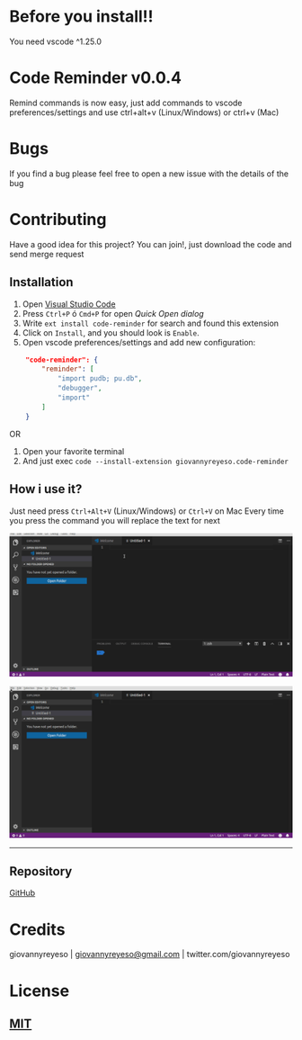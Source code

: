# Before you install!! 
You need vscode ^1.25.0

# Code Reminder v0.0.4

Remind commands is now easy, just add commands to vscode preferences/settings and use ctrl+alt+v (Linux/Windows) or ctrl+v (Mac)

# Bugs

If you find a bug please feel free to open a new issue with the details of the bug

# Contributing

Have a good idea for this project? You can join!, just download the code and send merge request

## Installation

1. Open [Visual Studio Code](https://code.visualstudio.com/)
2. Press `Ctrl+P` ó `Cmd+P` for open _Quick Open dialog_
3. Write `ext install code-reminder` for search and found this extension
4. Click on `Install`, and you should look is `Enable`.
5. Open vscode preferences/settings and add new configuration:
```json
    "code-reminder": {
        "reminder": [
            "import pudb; pu.db",
            "debugger",
            "import"
        ]
    }
```
OR

1. Open your favorite terminal
2. And just exec `code --install-extension giovannyreyeso.code-reminder`

## How i use it?
Just need press `Ctrl+Alt+V` (Linux/Windows) or `Ctrl+V` on Mac
Every time you press the command you will replace the text for next

![imagen001](https://github.com/giovannyreyeso/code-reminder/raw/master/images/imagen001.gif)

![imagen002](https://github.com/giovannyreyeso/code-reminder/raw/master/images/imagen002.gif)



-----------------------------------------------------------------------------------------------------------

## Repository

[GitHub](https://github.com/giovannyreyeso/code-reminder)

# Credits

giovannyreyeso | giovannyreyeso@gmail.com | twitter.com/giovannyreyeso

# License
[MIT](https://github.com/giovannyreyeso/code-reminder/blob/master/LICENSE)
-----------------------------------------------------------------------------------------------------------
